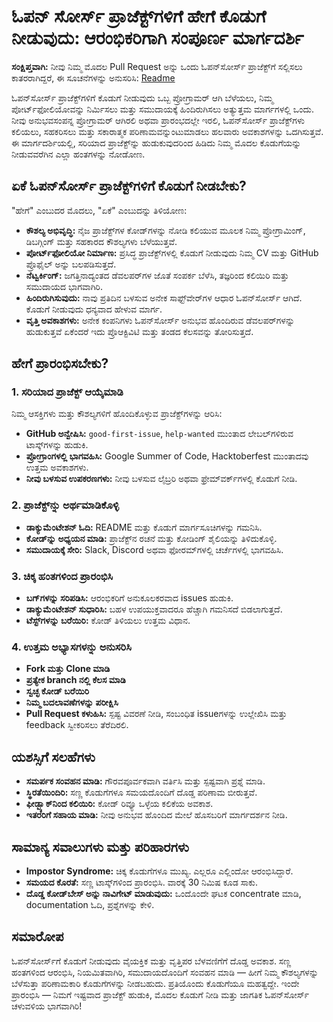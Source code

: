 
# ಓಪನ್ ಸೋರ್ಸ್ ಪ್ರಾಜೆಕ್ಟ್‌ಗಳಿಗೆ ಹೇಗೆ ಕೊಡುಗೆ ನೀಡುವುದು: ಆರಂಭಿಕರಿಗಾಗಿ ಸಂಪೂರ್ಣ ಮಾರ್ಗದರ್ಶಿ

**ಸಂಕ್ಷಿಪ್ತವಾಗಿ:** ನೀವು ನಿಮ್ಮ ಮೊದಲ Pull Request ಅನ್ನು ಒಂದು ಓಪನ್‌ಸೋರ್ಸ್ ಪ್ರಾಜೆಕ್ಟ್‌ಗೆ ಸಲ್ಲಿಸಲು ಕಾತರರಾಗಿದ್ದರೆ, ಈ ಸೂಚನೆಗಳನ್ನು ಅನುಸರಿಸಿ: [Readme](https://github.com/firstcontributions/first-contributions)

ಓಪನ್‌ಸೋರ್ಸ್ ಪ್ರಾಜೆಕ್ಟ್‌ಗಳಿಗೆ ಕೊಡುಗೆ ನೀಡುವುದು ಒಬ್ಬ ಪ್ರೋಗ್ರಾಮರ್ ಆಗಿ ಬೆಳೆಯಲು, ನಿಮ್ಮ ಪೋರ್ಟ್‌ಫೋಲಿಯೋವನ್ನು ನಿರ್ಮಿಸಲು ಮತ್ತು ಸಮುದಾಯಕ್ಕೆ ಹಿಂದಿರುಗಿಸಲು ಅತ್ಯುತ್ತಮ ಮಾರ್ಗಗಳಲ್ಲಿ ಒಂದು. ನೀವು ಅನುಭವಸಂಪನ್ನ ಪ್ರೋಗ್ರಾಮರ್ ಆಗಿರಲಿ ಅಥವಾ ಪ್ರಾರಂಭದಲ್ಲೇ ಇರಲಿ, ಓಪನ್‌ಸೋರ್ಸ್ ಪ್ರಾಜೆಕ್ಟ್‌ಗಳು ಕಲಿಯಲು, ಸಹಕರಿಸಲು ಮತ್ತು ಸಕಾರಾತ್ಮಕ ಪರಿಣಾಮವನ್ನುಂಟುಮಾಡಲು ಹಲವಾರು ಅವಕಾಶಗಳನ್ನು ಒದಗಿಸುತ್ತವೆ. ಈ ಮಾರ್ಗದರ್ಶಿಯಲ್ಲಿ, ಸರಿಯಾದ ಪ್ರಾಜೆಕ್ಟ್‌ನ್ನು ಹುಡುಕುವುದರಿಂದ ಹಿಡಿದು ನಿಮ್ಮ ಮೊದಲ ಕೊಡುಗೆಯನ್ನು ನೀಡುವವರೆಗಿನ ಎಲ್ಲಾ ಹಂತಗಳನ್ನು ನೋಡೋಣ.

## ಏಕೆ ಓಪನ್‌ಸೋರ್ಸ್ ಪ್ರಾಜೆಕ್ಟ್‌ಗಳಿಗೆ ಕೊಡುಗೆ ನೀಡಬೇಕು?

"ಹೇಗೆ" ಎಂಬುದರ ಮೊದಲು, "ಏಕೆ" ಎಂಬುದನ್ನು ತಿಳಿಯೋಣ:

* **ಕೌಶಲ್ಯ ಅಭಿವೃದ್ಧಿ:** ನೈಜ ಪ್ರಾಜೆಕ್ಟ್‌ಗಳ ಕೋಡ್‌ಗಳನ್ನು ನೋಡಿ ಕಲಿಯುವ ಮೂಲಕ ನಿಮ್ಮ ಪ್ರೋಗ್ರಾಮಿಂಗ್, ಡಿಬಗ್ಗಿಂಗ್ ಮತ್ತು ಸಹಕಾರದ ಕೌಶಲ್ಯಗಳು ಬೆಳೆಯುತ್ತವೆ.
* **ಪೋರ್ಟ್‌ಫೋಲಿಯೋ ನಿರ್ಮಾಣ:** ಪ್ರಸಿದ್ಧ ಪ್ರಾಜೆಕ್ಟ್‌ಗಳಲ್ಲಿ ಕೊಡುಗೆ ನೀಡುವುದು ನಿಮ್ಮ CV ಮತ್ತು GitHub ಪ್ರೊಫೈಲ್ ಅನ್ನು ಬಲಪಡಿಸುತ್ತದೆ.
* **ನೆಟ್ವರ್ಕಿಂಗ್:** ಜಗತ್ತಿನಾದ್ಯಂತದ ಡೆವಲಪರ್‌ಗಳ ಜೊತೆ ಸಂಪರ್ಕ ಬೆಳೆಸಿ, ತಜ್ಞರಿಂದ ಕಲಿಯಿರಿ ಮತ್ತು ಸಮುದಾಯದ ಭಾಗವಾಗಿರಿ.
* **ಹಿಂದಿರುಗಿಸುವುದು:** ನಾವು ಪ್ರತಿದಿನ ಬಳಸುವ ಅನೇಕ ಸಾಫ್ಟ್‌ವೇರ್‌ಗಳ ಆಧಾರ ಓಪನ್‌ಸೋರ್ಸ್ ಆಗಿದೆ. ಕೊಡುಗೆ ನೀಡುವುದು ಧನ್ಯವಾದ ಹೇಳುವ ಮಾರ್ಗ.
* **ವೃತ್ತಿ ಅವಕಾಶಗಳು:** ಅನೇಕ ಕಂಪನಿಗಳು ಓಪನ್‌ಸೋರ್ಸ್ ಅನುಭವ ಹೊಂದಿರುವ ಡೆವಲಪರ್‌ಗಳನ್ನು ಹುಡುಕುತ್ತವೆ ಏಕೆಂದರೆ ಇದು ಪ್ರೊಆಕ್ಟಿವಿಟಿ ಮತ್ತು ತಂಡದ ಕೆಲಸವನ್ನು ತೋರಿಸುತ್ತದೆ.

## ಹೇಗೆ ಪ್ರಾರಂಭಿಸಬೇಕು?

### 1. ಸರಿಯಾದ ಪ್ರಾಜೆಕ್ಟ್ ಆಯ್ಕೆಮಾಡಿ

ನಿಮ್ಮ ಆಸಕ್ತಿಗಳು ಮತ್ತು ಕೌಶಲ್ಯಗಳಿಗೆ ಹೊಂದಿಕೊಳ್ಳುವ ಪ್ರಾಜೆಕ್ಟ್‌ಗಳನ್ನು ಆರಿಸಿ:

* **GitHub ಅನ್ವೇಷಿಸಿ:** `good-first-issue`, `help-wanted` ಮುಂತಾದ ಲೇಬಲ್‌ಗಳಿರುವ ಟಾಸ್ಕ್‌ಗಳನ್ನು ಹುಡುಕಿ.
* **ಪ್ರೋಗ್ರಾಂಗಳಲ್ಲಿ ಭಾಗವಹಿಸಿ:** Google Summer of Code, Hacktoberfest ಮುಂತಾದವು ಉತ್ತಮ ಅವಕಾಶಗಳು.
* **ನೀವು ಬಳಸುವ ಉಪಕರಣಗಳು:** ನೀವು ಬಳಸುವ ಲೈಬ್ರರಿ ಅಥವಾ ಫ್ರೇಮ್‌ವರ್ಕ್‌ಗಳಲ್ಲಿ ಕೊಡುಗೆ ನೀಡಿ.

### 2. ಪ್ರಾಜೆಕ್ಟ್‌ನ್ನು ಅರ್ಥಮಾಡಿಕೊಳ್ಳಿ

* **ಡಾಕ್ಯುಮೆಂಟೇಶನ್ ಓದಿ:** README ಮತ್ತು ಕೊಡುಗೆ ಮಾರ್ಗಸೂಚಿಗಳನ್ನು ಗಮನಿಸಿ.
* **ಕೋಡ್‌ನ್ನು ಅಧ್ಯಯನ ಮಾಡಿ:** ಪ್ರಾಜೆಕ್ಟ್‌ನ ರಚನೆ ಮತ್ತು ಕೋಡಿಂಗ್ ಶೈಲಿಯನ್ನು ತಿಳಿದುಕೊಳ್ಳಿ.
* **ಸಮುದಾಯಕ್ಕೆ ಸೇರಿ:** Slack, Discord ಅಥವಾ ಫೋರಮ್‌ಗಳಲ್ಲಿ ಚರ್ಚೆಗಳಲ್ಲಿ ಭಾಗವಹಿಸಿ.

### 3. ಚಿಕ್ಕ ಹಂತಗಳಿಂದ ಪ್ರಾರಂಭಿಸಿ

* **ಬಗ್‌ಗಳನ್ನು ಸರಿಪಡಿಸಿ:** ಆರಂಭಿಕರಿಗೆ ಅನುಕೂಲಕರವಾದ issues ಹುಡುಕಿ.
* **ಡಾಕ್ಯುಮೆಂಟೇಶನ್ ಸುಧಾರಿಸಿ:** ಬಹಳ ಉಪಯುಕ್ತವಾದರೂ ಹೆಚ್ಚಾಗಿ ಗಮನಿಸದೆ ಬಿಡಲಾಗುತ್ತದೆ.
* **ಟೆಸ್ಟ್‌ಗಳನ್ನು ಬರೆಯಿರಿ:** ಕೋಡ್ ತಿಳಿಯಲು ಉತ್ತಮ ವಿಧಾನ.

### 4. ಉತ್ತಮ ಅಭ್ಯಾಸಗಳನ್ನು ಅನುಸರಿಸಿ

* **Fork ಮತ್ತು Clone ಮಾಡಿ**
* **ಪ್ರತ್ಯೇಕ branch ನಲ್ಲಿ ಕೆಲಸ ಮಾಡಿ**
* **ಸ್ವಚ್ಛ ಕೋಡ್ ಬರೆಯಿರಿ**
* **ನಿಮ್ಮ ಬದಲಾವಣೆಗಳನ್ನು ಪರೀಕ್ಷಿಸಿ**
* **Pull Request ಕಳುಹಿಸಿ:** ಸ್ಪಷ್ಟ ವಿವರಣೆ ನೀಡಿ, ಸಂಬಂಧಿತ issue‌ಗಳನ್ನು ಉಲ್ಲೇಖಿಸಿ ಮತ್ತು feedback ಸ್ವೀಕರಿಸಲು ತೆರೆದಿರಲಿ.

## ಯಶಸ್ಸಿಗೆ ಸಲಹೆಗಳು

* **ಸಮರ್ಪಕ ಸಂವಹನ ಮಾಡಿ:** ಗೌರವಪೂರ್ವಕವಾಗಿ ವರ್ತಿಸಿ ಮತ್ತು ಸ್ಪಷ್ಟವಾಗಿ ಪ್ರಶ್ನೆ ಮಾಡಿ.
* **ಸ್ಥಿರತೆಯಿಂದಿರಿ:** ಸಣ್ಣ ಕೊಡುಗೆಗಳೂ ಸಮಯದೊಂದಿಗೆ ದೊಡ್ಡ ಪರಿಣಾಮ ಬೀರುತ್ತವೆ.
* **ಫೀಡ್ಬ್ಯಾಕ್‌ನಿಂದ ಕಲಿಯಿರಿ:** ಕೋಡ್ ರಿವ್ಯೂ ಒಳ್ಳೆಯ ಕಲಿಕೆಯ ಅವಕಾಶ.
* **ಇತರರಿಗೆ ಸಹಾಯ ಮಾಡಿ:** ನೀವು ಅನುಭವ ಹೊಂದಿದ ಮೇಲೆ ಹೊಸಬರಿಗೆ ಮಾರ್ಗದರ್ಶನ ನೀಡಿ.

## ಸಾಮಾನ್ಯ ಸವಾಲುಗಳು ಮತ್ತು ಪರಿಹಾರಗಳು

* **Impostor Syndrome:** ಚಿಕ್ಕ ಕೊಡುಗೆಗಳೂ ಮುಖ್ಯ. ಎಲ್ಲರೂ ಎಲ್ಲಿಂದೋ ಆರಂಭಿಸಿದ್ದಾರೆ.
* **ಸಮಯದ ಕೊರತೆ:** ಸಣ್ಣ ಟಾಸ್ಕ್‌ಗಳಿಂದ ಪ್ರಾರಂಭಿಸಿ. ವಾರಕ್ಕೆ 30 ನಿಮಿಷ ಕೂಡ ಸಾಕು.
* **ದೊಡ್ಡ ಕೋಡ್‌ಬೇಸ್‌ ಅನ್ನು ನಾವಿಗೇಟ್ ಮಾಡುವುದು:** ಒಂದೊಂದೇ ಘಟಕ concentrate ಮಾಡಿ, documentation ಓದಿ, ಪ್ರಶ್ನೆಗಳನ್ನು ಕೇಳಿ.

## ಸಮಾರೋಪ

ಓಪನ್‌ಸೋರ್ಸ್‌ಗೆ ಕೊಡುಗೆ ನೀಡುವುದು ವೈಯಕ್ತಿಕ ಮತ್ತು ವೃತ್ತಿಪರ ಬೆಳವಣಿಗೆಗೆ ದೊಡ್ಡ ಅವಕಾಶ. ಸಣ್ಣ ಹಂತಗಳಿಂದ ಆರಂಭಿಸಿ, ನಿಯಮಿತವಾಗಿರಿ, ಸಮುದಾಯದೊಂದಿಗೆ ಸಂವಹನ ಮಾಡಿ — ಹೀಗೆ ನಿಮ್ಮ ಕೌಶಲ್ಯಗಳನ್ನು ಬೆಳೆಸುತ್ತಾ ಪರಿಣಾಮಕಾರಿ ಕೊಡುಗೆಗಳನ್ನು ನೀಡಬಹುದು. ಪ್ರತಿಯೊಂದು ಕೊಡುಗೆಯೂ ಮಹತ್ವದ್ದೇ. ಇಂದೇ ಪ್ರಾರಂಭಿಸಿ — ನಿಮಗೆ ಇಷ್ಟವಾದ ಪ್ರಾಜೆಕ್ಟ್ ಹುಡುಕಿ, ಮೊದಲ ಕೊಡುಗೆ ನೀಡಿ ಮತ್ತು ಜಾಗತಿಕ ಓಪನ್‌ಸೋರ್ಸ್ ಚಳುವಳಿಯ ಭಾಗವಾಗಿರಿ!


